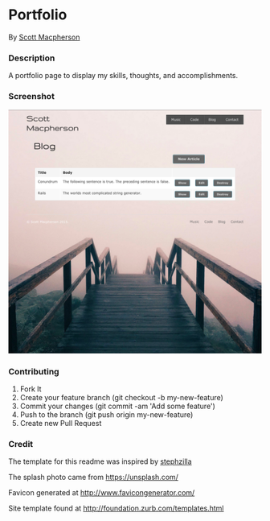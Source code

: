 # Portfolio
By [Scott Macpherson](https://github.com/scottmacphersonmusic)

### Description
A portfolio page to display my skills, thoughts, and accomplishments.

### Screenshot
![screenshot of the blog page](/app/assets/images/blog.png)

### Contributing
1. Fork It
2. Create your feature branch (git checkout -b my-new-feature)
3. Commit your changes (git commit -am 'Add some feature')
4. Push to the branch (git push origin my-new-feature)
5. Create new Pull Request

### Credit
The template for this readme was inspired by
[stephzilla](https://github.com/scottmacphersonmusic/readme)

The splash photo came from https://unsplash.com/

Favicon generated at http://www.favicongenerator.com/

Site template found at http://foundation.zurb.com/templates.html
